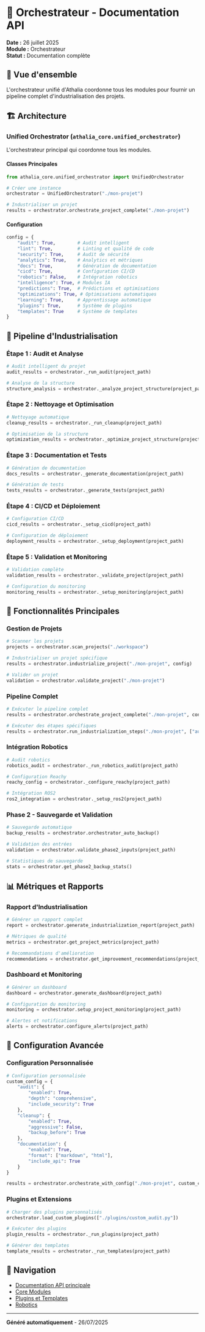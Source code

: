 # 🎼 Orchestrateur - Documentation API

**Date :** 26 juillet 2025  
**Module :** Orchestrateur  
**Statut :** Documentation complète

## 🎯 Vue d'ensemble

L'orchestrateur unifié d'Athalia coordonne tous les modules pour fournir un pipeline complet d'industrialisation des projets.

## 🏗️ Architecture

### **Unified Orchestrator** (`athalia_core.unified_orchestrator`)

L'orchestrateur principal qui coordonne tous les modules.

#### Classes Principales
```python
from athalia_core.unified_orchestrator import UnifiedOrchestrator

# Créer une instance
orchestrator = UnifiedOrchestrator("./mon-projet")

# Industrialiser un projet
results = orchestrator.orchestrate_project_complete("./mon-projet")
```

#### Configuration
```python
config = {
    "audit": True,        # Audit intelligent
    "lint": True,         # Linting et qualité de code
    "security": True,     # Audit de sécurité
    "analytics": True,    # Analytics et métriques
    "docs": True,         # Génération de documentation
    "cicd": True,         # Configuration CI/CD
    "robotics": False,    # Intégration robotics
    "intelligence": True, # Modules IA
    "predictions": True,  # Prédictions et optimisations
    "optimizations": True, # Optimisations automatiques
    "learning": True,     # Apprentissage automatique
    "plugins": True,      # Système de plugins
    "templates": True     # Système de templates
}
```

## 🔄 Pipeline d'Industrialisation

### **Étape 1 : Audit et Analyse**
```python
# Audit intelligent du projet
audit_results = orchestrator._run_audit(project_path)

# Analyse de la structure
structure_analysis = orchestrator._analyze_project_structure(project_path)
```

### **Étape 2 : Nettoyage et Optimisation**
```python
# Nettoyage automatique
cleanup_results = orchestrator._run_cleanup(project_path)

# Optimisation de la structure
optimization_results = orchestrator._optimize_project_structure(project_path)
```

### **Étape 3 : Documentation et Tests**
```python
# Génération de documentation
docs_results = orchestrator._generate_documentation(project_path)

# Génération de tests
tests_results = orchestrator._generate_tests(project_path)
```

### **Étape 4 : CI/CD et Déploiement**
```python
# Configuration CI/CD
cicd_results = orchestrator._setup_cicd(project_path)

# Configuration de déploiement
deployment_results = orchestrator._setup_deployment(project_path)
```

### **Étape 5 : Validation et Monitoring**
```python
# Validation complète
validation_results = orchestrator._validate_project(project_path)

# Configuration du monitoring
monitoring_results = orchestrator._setup_monitoring(project_path)
```

## 🎯 Fonctionnalités Principales

### **Gestion de Projets**
```python
# Scanner les projets
projects = orchestrator.scan_projects("./workspace")

# Industrialiser un projet spécifique
results = orchestrator.industrialize_project("./mon-projet", config)

# Valider un projet
validation = orchestrator.validate_project("./mon-projet")
```

### **Pipeline Complet**
```python
# Exécuter le pipeline complet
results = orchestrator.orchestrate_project_complete("./mon-projet", config)

# Exécuter des étapes spécifiques
results = orchestrator.run_industrialization_steps("./mon-projet", ["audit", "cleanup"])
```

### **Intégration Robotics**
```python
# Audit robotics
robotics_audit = orchestrator._run_robotics_audit(project_path)

# Configuration Reachy
reachy_config = orchestrator._configure_reachy(project_path)

# Intégration ROS2
ros2_integration = orchestrator._setup_ros2(project_path)
```

### **Phase 2 - Sauvegarde et Validation**
```python
# Sauvegarde automatique
backup_results = orchestrator.orchestrator_auto_backup()

# Validation des entrées
validation = orchestrator.validate_phase2_inputs(project_path)

# Statistiques de sauvegarde
stats = orchestrator.get_phase2_backup_stats()
```

## 📊 Métriques et Rapports

### **Rapport d'Industrialisation**
```python
# Générer un rapport complet
report = orchestrator.generate_industrialization_report(project_path)

# Métriques de qualité
metrics = orchestrator.get_project_metrics(project_path)

# Recommandations d'amélioration
recommendations = orchestrator.get_improvement_recommendations(project_path)
```

### **Dashboard et Monitoring**
```python
# Générer un dashboard
dashboard = orchestrator.generate_dashboard(project_path)

# Configuration du monitoring
monitoring = orchestrator.setup_project_monitoring(project_path)

# Alertes et notifications
alerts = orchestrator.configure_alerts(project_path)
```

## 🔧 Configuration Avancée

### **Configuration Personnalisée**
```python
# Configuration personnalisée
custom_config = {
    "audit": {
        "enabled": True,
        "depth": "comprehensive",
        "include_security": True
    },
    "cleanup": {
        "enabled": True,
        "aggressive": False,
        "backup_before": True
    },
    "documentation": {
        "enabled": True,
        "format": ["markdown", "html"],
        "include_api": True
    }
}

results = orchestrator.orchestrate_with_config("./mon-projet", custom_config)
```

### **Plugins et Extensions**
```python
# Charger des plugins personnalisés
orchestrator.load_custom_plugins(["./plugins/custom_audit.py"])

# Exécuter des plugins
plugin_results = orchestrator._run_plugins(project_path)

# Générer des templates
template_results = orchestrator._run_templates(project_path)
```

## 🔗 Navigation

- [Documentation API principale](README.md)
- [Core Modules](API/core_modules.md)
- [Plugins et Templates](API/plugins.md)
- [Robotics](API/robotics.md)

---

**Généré automatiquement** - 26/07/2025


